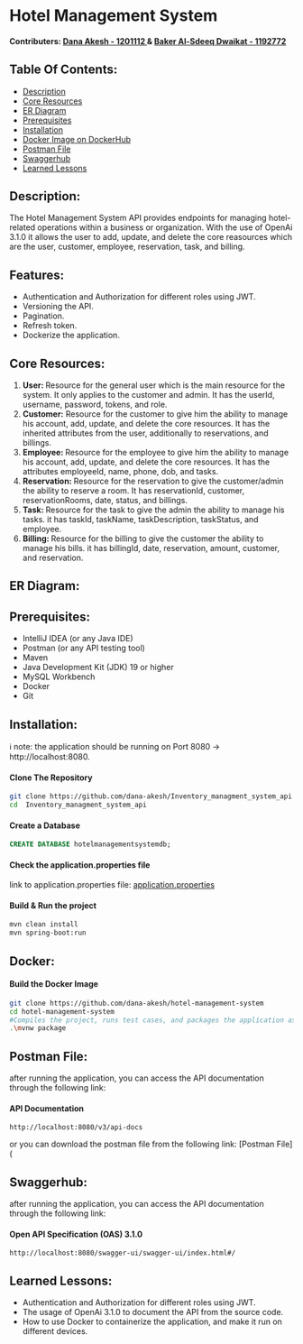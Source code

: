 # Hotel Management System

#### Contributers:  <a href="https://github.com/dana-akesh"> Dana Akesh - 1201112 </a> &  <a href="https://github.com/BakerDwaikat"> Baker Al-Sdeeq Dwaikat - 1192772 </a>

## Table Of Contents:

- [Description](#description)
- [Core Resources](#core-resources)
- [ER Diagram](#er-diagram)
- [Prerequisites](#prerequisites)
- [Installation](#installation)
- [Docker Image on DockerHub](#docker-image-on-dockerhub)
- [Postman File](#postman-file)
- [Swaggerhub](#swaggerhub)
- [Learned Lessons](#learned-lessons)

## Description:

The Hotel Management System API provides endpoints for managing hotel-related operations within a business or
organization. With the use of OpenAi 3.1.0 it allows the user to add, update, and delete the core reasources which are the user, customer, employee, reservation, task, and billing.

## Features:
- Authentication and Authorization for different roles using JWT.
- Versioning the API.
- Pagination.
- Refresh token.
- Dockerize the application.


## Core Resources:

<ol>
  <li>
    <b>User: </b> 
    Resource for the general user which is the main resource for the system. 
    It only applies to the customer and admin. 
    It has the userId, username, password, tokens, and role.
  </li>
  <li>
    <b>Customer:</b>
    Resource for the customer to give him the ability to manage his account, add, update, and delete the core resources.
    It has the inherited attributes from the user, additionally to reservations, and billings.
  </li>
  <li>
    <b>Employee: </b>
    Resource for the employee to give him the ability to manage his account, add, update, and delete the core resources.
    It has the attributes employeeId, name, phone, dob, and tasks.
  </li>
  <li>
    <b>Reservation: </b>
    Resource for the reservation to give the customer/admin the ability to reserve a room.
    It has reservationId, customer, reservationRooms, date, status, and billings.
  </li>
<li>
    <b>Task: </b>
    Resource for the task to give the admin the ability to manage his tasks.
    it has taskId, taskName, taskDescription, taskStatus, and employee.
  </li>
<li>
    <b>Billing: </b>
    Resource for the billing to give the customer the ability to manage his bills.
    it has billingId, date, reservation, amount, customer, and reservation.
  </li>
</ol>

## ER Diagram:

## Prerequisites:

- IntelliJ IDEA (or any Java IDE)
- Postman (or any API testing tool)
- Maven
- Java Development Kit (JDK) 19 or higher
- MySQL Workbench 
- Docker 
- Git

## Installation:
ℹ️ note: the application should be running on Port 8080 -> http://localhost:8080.

#### Clone The Repository
```bash
git clone https://github.com/dana-akesh/Inventory_managment_system_api
cd  Inventory_managment_system_api
```

#### Create a Database
```sql
CREATE DATABASE hotelmanagementsystemdb;
```

#### Check the application.properties file
link to application.properties file: [application.properties](https://github.com/dana-akesh/hotel-management-system/blob/master/hotel-management-system/src/main/resources/application.properties)

#### Build & Run the project
```bash
mvn clean install
mvn spring-boot:run
  ```

## Docker:
#### Build the Docker Image
```bash
git clone https://github.com/dana-akesh/hotel-management-system
cd hotel-management-system
#Compiles the project, runs test cases, and packages the application as a JAR file located into the target directory.
.\mvnw package

```

## Postman File:
after running the application, you can access the API documentation through the following link:
#### API Documentation
```http 
http://localhost:8080/v3/api-docs
```
or you can download the postman file from the following link: [Postman File](


## Swaggerhub:
after running the application, you can access the API documentation through the following link:
#### Open API Specification (OAS) 3.1.0
```http 
http://localhost:8080/swagger-ui/swagger-ui/index.html#/
```

## Learned Lessons:
- Authentication and Authorization for different roles using JWT.
- The usage of OpenAi 3.1.0 to document the API from the source code.
- How to use Docker to containerize the application, and make it run on different devices.